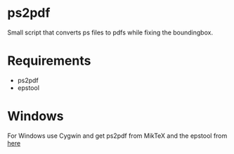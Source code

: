 ps2pdf
======

Small script that converts ps files to pdfs while fixing the boundingbox.

Requirements
============

- ps2pdf
- epstool

Windows
=======

For Windows use Cygwin and get ps2pdf from MikTeX and the epstool from [here](http://pages.cs.wisc.edu/~ghost/gsview/epstool.htm)
